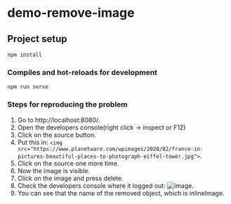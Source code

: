 # demo-remove-image

## Project setup
```
npm install
```

### Compiles and hot-reloads for development
```
npm run serve
```

### Steps for reproducing the problem

1. Go to http://localhost:8080/.
2. Open the developers console(right click -> inspect or F12)
3. Click on the source button.
4. Put this in: ```<img src="https://www.planetware.com/wpimages/2020/02/france-in-pictures-beautiful-places-to-photograph-eiffel-tower.jpg">```.
5. Click on the source one more time.
6. Now the image is visible.
7. Click on the image and press delete.
8. Check the developers console where it logged out: 
![image](https://user-images.githubusercontent.com/26048707/150535119-8aeff1c7-d89f-4508-acdc-86820f6c6a7e.png).
9. You can see that the name of the removed object, which is inlineImage.
